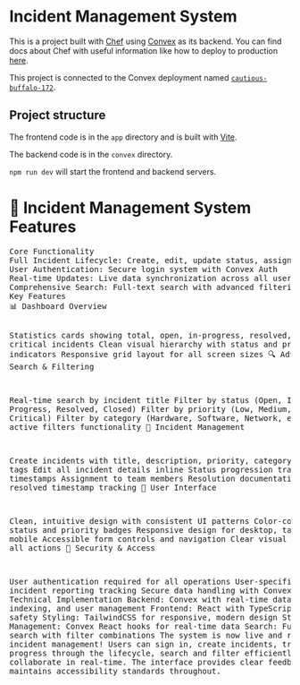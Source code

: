 # Incident Management System
  
This is a project built with [Chef](https://chef.convex.dev) using [Convex](https://convex.dev) as its backend.
 You can find docs about Chef with useful information like how to deploy to production [here](https://docs.convex.dev/chef).
  
This project is connected to the Convex deployment named [`cautious-buffalo-172`](https://dashboard.convex.dev/d/cautious-buffalo-172).
  
## Project structure
  
The frontend code is in the `app` directory and is built with [Vite](https://vitejs.dev/).
  
The backend code is in the `convex` directory.
  
`npm run dev` will start the frontend and backend servers.
<h1>🎯 Incident Management System Features</h1>
<pre>
Core Functionality
Full Incident Lifecycle: Create, edit, update status, assign, and resolve incidents
User Authentication: Secure login system with Convex Auth
Real-time Updates: Live data synchronization across all users
Comprehensive Search: Full-text search with advanced filtering
Key Features
📊 Dashboard Overview

Statistics cards showing total, open, in-progress, resolved, and critical incidents
Clean visual hierarchy with status and priority indicators
Responsive grid layout for all screen sizes
🔍 Advanced Search & Filtering

Real-time search by incident title
Filter by status (Open, In Progress, Resolved, Closed)
Filter by priority (Low, Medium, High, Critical)
Filter by category (Hardware, Software, Network, etc.)
Clear active filters functionality
📝 Incident Management

Create incidents with title, description, priority, category, and tags
Edit all incident details inline
Status progression tracking with timestamps
Assignment to team members
Resolution documentation
Automatic resolved timestamp tracking
🎨 User Interface

Clean, intuitive design with consistent UI patterns
Color-coded status and priority badges
Responsive design for desktop, tablet, and mobile
Accessible form controls and navigation
Clear visual feedback for all actions
🔐 Security & Access

User authentication required for all operations
User-specific incident reporting tracking
Secure data handling with Convex backend
Technical Implementation
Backend: Convex with real-time database, search indexing, and user management
Frontend: React with TypeScript for type safety
Styling: TailwindCSS for responsive, modern design
State Management: Convex React hooks for real-time data
Search: Full-text search with filter combinations
The system is now live and ready for incident management! Users can sign in, create incidents, track their progress through the lifecycle, search and filter efficiently, and collaborate in real-time. The interface provides clear feedback and maintains accessibility standards throughout.
</pre>
